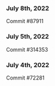 ### July 8th, 2022

Commit #87911

### July 5th, 2022

Commit #314353


### July 4th, 2022

Commit #72281
